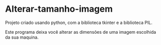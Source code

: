 # Alterar-tamanho-imagem

Projeto criado usando python, com a biblioteca tkinter e a biblioteca PIL.

Este programa deixa você alterar as dimensões de uma imagem escolhida da sua maquina.
